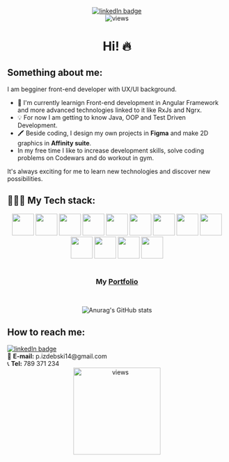 <div id="header" align="center">

  <div id="badges" align="center">
    <a href="https://www.linkedin.com/in/pawe%C5%82-izdebski-7b3697199/">
      <img src="https://img.shields.io/badge/LinkedIn-blue?logo=linkedin&logoColor=white&style=for-the-badge" alt="linkedIn badge">
    </a>
  </div>
    <img src="https://komarev.com/ghpvc/?username=zucek20&style=flat-square&color=blue" alt="views"/>
  <h1 >Hi! 🔥</h1>
  
</div>

<h2>Something about me:</h2>
I am begginer front-end developer with UX/UI background. 
<ul>
  <li>🔭 I'm currently learnign Front-end development in Angular Framework and more advanced technologies linked to it like RxJs and Ngrx.</li>
  <li>💡 For now I am getting to know Java, OOP and Test Driven Development.</li>
  <li>🖍️ Beside coding, I design my own projects in <b>Figma</b> and make 2D graphics in <b>Affinity suite</b>.</li>
  <li>In my free time I like to increase development skills, solve coding problems on Codewars and do workout in gym.</li>
</ul>
It's always exciting for me to learn new technologies and discover new possibilities.
<br>
<h2>👨🏻‍💻 My Tech stack:</h2>
<div align="center">
  <img src="https://asturics.com/wp-content/uploads/2022/05/angular.png" height="50"/>
  <img src="https://upload.wikimedia.org/wikipedia/commons/thumb/4/4c/Typescript_logo_2020.svg/1024px-Typescript_logo_2020.svg.png" height="50"/>
  <img src="https://cdn.worldvectorlogo.com/logos/rxjs-1.svg" height="50"/>
  <img src="https://ngrx.io/assets/images/badge.svg" height="50"/>
  <img src="https://upload.wikimedia.org/wikipedia/commons/thumb/a/a7/React-icon.svg/2300px-React-icon.svg.png" height="50"/>
  <img src="https://upload.wikimedia.org/wikipedia/commons/thumb/9/99/Unofficial_JavaScript_logo_2.svg/2048px-Unofficial_JavaScript_logo_2.svg.png" height="50"/>
  <img src="https://upload.wikimedia.org/wikipedia/commons/thumb/9/96/Sass_Logo_Color.svg/1280px-Sass_Logo_Color.svg.png" height="50"/>
  <img src="https://upload.wikimedia.org/wikipedia/commons/thumb/6/61/HTML5_logo_and_wordmark.svg/768px-HTML5_logo_and_wordmark.svg.png" height="50"/>
  <img src="https://upload.wikimedia.org/wikipedia/commons/thumb/d/d5/CSS3_logo_and_wordmark.svg/1452px-CSS3_logo_and_wordmark.svg.png" height="50"/>
  <img src="https://git-scm.com/images/logos/downloads/Git-Icon-1788C.png" height="50"/>
  <img src="https://upload.wikimedia.org/wikipedia/commons/thumb/9/9a/Visual_Studio_Code_1.35_icon.svg/2048px-Visual_Studio_Code_1.35_icon.svg.png" height="50"/>
  <img src="https://upload.wikimedia.org/wikipedia/commons/thumb/3/33/Figma-logo.svg/1667px-Figma-logo.svg.png" height="50"/>
  <img src="https://logos-download.com/wp-content/uploads/2018/06/Affinity_logo_cube-700x637.png" height="50"/>
</div>

<br/>
<div align="center">
<h3>My <a href="https://pawelizdebski.netlify.app/">Portfolio</a></h3>
  <br>

![Anurag's GitHub stats](https://github-readme-stats.vercel.app/api?username=zucek20&show_icons=true&theme=transparent)

</div>
<h2>How to reach me:</h2>
<a href="https://www.linkedin.com/in/pawe%C5%82-izdebski-7b3697199/">
  <img src="https://img.shields.io/badge/LinkedIn-blue?logo=linkedin&logoColor=white&style=for-the-badge" alt="linkedIn badge">
</a>
<br>
📧 <b>E-mail:</b> p.izdebski14@gmail.com <br>
📞 <b>Tel:</b> 789 371 234

  
<div align="center">
  <img src="https://media.giphy.com/media/gjrYDwbjnK8x36xZIO/giphy.gif" alt="views" width="200"/>
</div>

